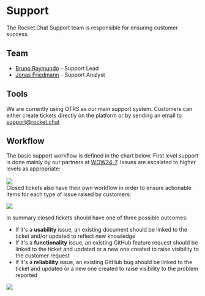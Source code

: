# Support

The Rocket.Chat Support team is responsible for ensuring customer success.

## Team

- [Bruno Raymundo](https://open.rocket.chat/direct/bruno.raymundo) - Support Lead
- [Jonas Friedmann](https://open.rocket.chat/direct/frdmn) - Support Analyst

## Tools

We are currently using OTRS as our main support system. Customers can either create tickets directly on the platform or by sending an email to [support@rocket.chat](mailto:support@rocket.chat)

## Workflow

The basic support workflow is defined in the chart below. First level support is done mainly by our partners at [WOW24-7](https://wow24-7.io/). Issues are escalated to higher levels as appropriate:
<br>
<br>
![](https://rocket.chat/handbook/images/support/support_flow.svg)
<br>
Closed tickets also have their own workflow in order to ensure actionable items for each type of issue raised by customers:

![](https://rocket.chat/handbook/images/support/support_closed.svg)

In summary closed tickets should have one of three possible outcomes:

- If it's a **usability** issue, an existing document should be linked to the ticket and/or updated to reflect new knowledge
- If it's a **functionality** issue, an existing GitHub feature request should be linked to the ticket and updated or a new one created to raise visibility to the customer request
- If it's a **reliability** issue, an existing GitHub bug should be linked to the ticket and updated or a new one created to raise visibility to the problem reported

![](https://rocket.chat/handbook/images/support/support_paths.svg)
